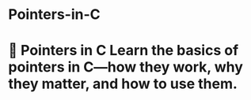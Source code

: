 # Pointers-in-C
# 🔗 Pointers in C  Learn the basics of pointers in C—how they work, why they matter, and how to use them.
